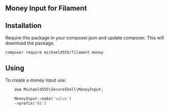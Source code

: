 ## Money Input for Filament

## Installation

Require this package in your composer.json and update composer. This will download the package.

    composer require michaeld555/filament-money
  
## Using

To create a money input use:

```php
    use Michaeld555\SecureShell\MoneyInput;

    MoneyInput::make('value')
    ->prefix('R$')